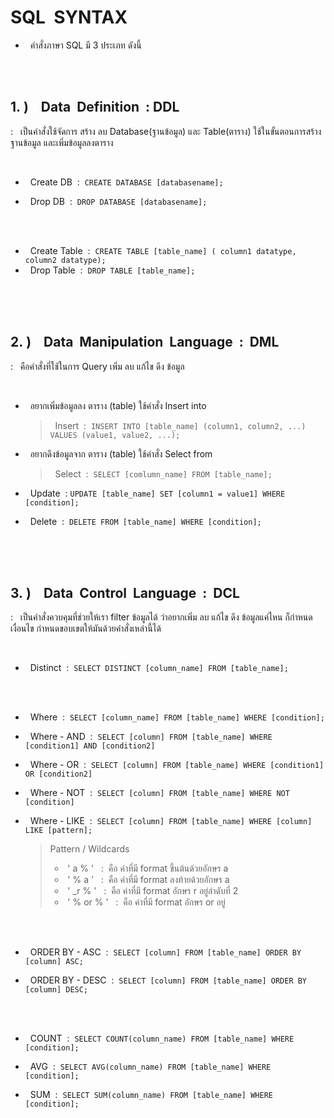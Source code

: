 # SQL  &nbsp;SYNTAX

- &nbsp; คำสั่งภาษา SQL มี 3 ประเภท ดังนี้

<br/><br/>

## 1.&nbsp;) &nbsp;&nbsp; Data &nbsp;Definition &nbsp;:&nbsp;DDL
:&nbsp;&nbsp; เป็นคำสั่งใช้จัดการ สร้าง ลบ Database(ฐานข้อมูล) และ Table(ตาราง) ใช้ในขั้นตอนการสร้างฐานข้อมูล และเพิ่มข้อมูลลงตาราง

<br/>

   - &nbsp; Create DB &nbsp;:&nbsp; ```CREATE DATABASE [databasename];```
   
   - &nbsp; Drop DB &nbsp;:&nbsp; ```DROP DATABASE [databasename];```

   <br/><br/>

   - &nbsp; Create Table &nbsp;:&nbsp; ```CREATE TABLE [table_name] ( column1 datatype, column2 datatype);```
   - &nbsp; Drop Table &nbsp;:&nbsp; ```DROP TABLE [table_name];```

<br/><br/><br/>

 ## 2.&nbsp;) &nbsp;&nbsp; Data &nbsp;Manipulation &nbsp;Language &nbsp;:&nbsp; DML
:&nbsp;&nbsp;  คือคำสั่งที่ใช้ในการ Query  เพิ่ม ลบ แก้ไข ดึง ข้อมูล

<br/>

   - &nbsp; อยากเพิ่มข้อมูลลง ตาราง (table) ใช้คำสั่ง Insert into
     > &nbsp; Insert &nbsp;:&nbsp; ```INSERT INTO [table_name] (column1, column2, ...) VALUES (value1, value2, ...);```

   - &nbsp; อยากดึงข้อมูลจาก ตาราง (table) ใช้คำสั่ง Select from 
     > &nbsp; Select &nbsp;:&nbsp; ```SELECT [comlumn_name] FROM [table_name];```

   - &nbsp; Update &nbsp;:&nbsp;```UPDATE [table_name] SET [column1 = value1] WHERE [condition];```

   - &nbsp; Delete &nbsp;:&nbsp; ```DELETE FROM [table_name] WHERE [condition];```

<br/><br/><br/>

 ## 3.&nbsp;) &nbsp;&nbsp; Data &nbsp;Control &nbsp;Language &nbsp;:&nbsp; DCL
:&nbsp;&nbsp; เป็นคำสั่งควบคุมที่ช่วยให้เรา filter ข้อมูลได้ ว่าอยากเพิ่ม ลบ แก้ไข ดึง ข้อมูลแค่ไหน ก็กำหนดเงื่อนไข กำหนดขอบเขตให้มันด้วยคำสั่งเหล่านี้ได้

<br/>

   - &nbsp; Distinct &nbsp;:&nbsp; ```SELECT DISTINCT [column_name] FROM [table_name];```
     
   <br/><br/>
 
   - &nbsp; Where &nbsp;:&nbsp; ```SELECT [column_name] FROM [table_name] WHERE [condition];```
 
   - &nbsp; Where - AND &nbsp;:&nbsp; ```SELECT [column] FROM [table_name] WHERE [condition1] AND [condition2]```
 
   - &nbsp; Where - OR &nbsp;:&nbsp; ```SELECT [column] FROM [table_name] WHERE [condition1] OR [condition2]```
 
   - &nbsp; Where - NOT &nbsp;:&nbsp; ```SELECT [column] FROM [table_name] WHERE NOT [condition]```
 
   - &nbsp; Where - LIKE &nbsp;:&nbsp; ```SELECT [column] FROM [table_name] WHERE [column] LIKE [pattern];```

       > Pattern / Wildcards
       > - &nbsp;'&nbsp;a&nbsp;%&nbsp;'&nbsp;  &nbsp;:&nbsp;  คือ ค่าที่มี format ขึ้นต้นด้วยอักษร a
       > - &nbsp;'&nbsp;%&nbsp;a&nbsp;'&nbsp;  &nbsp;:&nbsp;  คือ ค่าที่มี format ลงท้ายด้วยอักษร a
       > - &nbsp;'&nbsp;_r&nbsp;%&nbsp;'&nbsp;  &nbsp;:&nbsp;  คือ ค่าที่มี format อักษร r อยู่ลำดับที่ 2
       > - &nbsp;'&nbsp;%&nbsp;or&nbsp;%&nbsp;'&nbsp;  &nbsp;:&nbsp;  คือ ค่าที่มี format อักษร or อยู่
 
   <br/><br/>
 
   - &nbsp; ORDER BY - ASC &nbsp;:&nbsp; ```SELECT [column] FROM [table_name] ORDER BY [column] ASC;```
 
   - &nbsp; ORDER BY - DESC &nbsp;:&nbsp; ```SELECT [column] FROM [table_name] ORDER BY [column] DESC;```
 
   <br/><br/>
 
   - &nbsp; COUNT &nbsp;:&nbsp; ```SELECT COUNT(column_name) FROM [table_name] WHERE [condition];```
 
   - &nbsp; AVG &nbsp;:&nbsp; ```SELECT AVG(column_name) FROM [table_name] WHERE [condition];```
 
   - &nbsp; SUM &nbsp;:&nbsp; ```SELECT SUM(column_name) FROM [table_name] WHERE [condition];```
